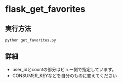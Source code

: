 # flask_get_favorites

## 実行方法
```
python get_favorites.py
```

## 詳細
- user_idとcountの部分はビュー側で指定しています。
- CONSUMER_KEYなどを自分のものに変えてください
